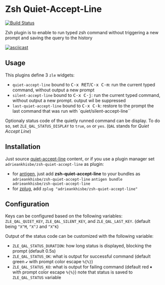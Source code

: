 Zsh Quiet-Accept-Line
=====================

[![Build Status](https://travis-ci.org/AdrieanKhisbe/zsh-quiet-accept-line.svg?branch=master)](https://travis-ci.org/AdrieanKhisbe/zsh-quiet-accept-line)

Zsh plugin is to enable to run typed zsh command without triggering a new prompt and saving the query to the history

[![asciicast](https://asciinema.org/a/143440.png)](https://asciinema.org/a/143440)

## Usage
This plugins define 3 `zle` widgets:

- `quiet-accept-line` bound to <kbd>C-x RET</kbd>/<kbd>C-x C-m</kbd>: run the current typed command, without output a new prompt
- `silent-accept-line` bound to <kbd>C-x C-j</kbd>: run the current typed command, without output a new prompt. output wil be suppressed
- `last-quiet-accept-line` bound to <kbd>C-x C-k</kbd>: restore to the prompt the last command that was run with `quiet/silent-accept-line``

Optionaly status code of the quietly runned command can be display.
To do so, set `ZLE_QAL_STATUS_DISPLAY` to `true`, `on` or `yes`.
(`QAL` stands for *Quiet Accept Line*)

## Installation

Just source [quiet-accept-line](./quiet-accept-line.zsh) content, or if you use a plugin manager set `adrieankhisbe/zsh-quiet-accept-line` as plugin:

- for [antigen](https://github.com/zsh-users/antigen), just add **zsh-quiet-accept-line** to your bundles as `adrieankhisbe/zsh-quiet-accept-line`
   `antigen bundle adrieankhisbe/zsh-quiet-accept-line`
- for [zplug](https://github.com/zplug/zplug), add `zplug "adrieankhisbe/zsh-quiet-accept-line"`

## Configuration

Keys can be configured based on the following variables: `ZLE_QAL_QUIET_KEY`, `ZLE_QAL_SILENT_KEY`, and `ZLE_QAL_LAST_KEY`. (default being `^X^M`, `^X^J` and `^X^K`)

Output of the status code can be customized with the following variable:

- `ZLE_QAL_STATUS_DURATION`: how long status is displayed, blocking the prompt (default 0.5s)
- `ZLE_QAL_STATUS_OK`: what is output for successful command (default green `✔` with prompt color escape `%{%}`)
- `ZLE_QAL_STATUS_KO`: what is output for failing command (default red `✖` with prompt color escape `%{%}`)
  note that status is saved to `ZLE_QAL_STATUS` variable
